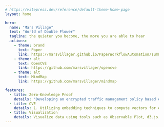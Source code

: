 ```yaml
---
# https://vitepress.dev/reference/default-theme-home-page
layout: home

hero:
  name: "Mars Village"
  text: "World of Double Flower"
  tagline: the quieter you become, the more you are able to hear
  actions:
    - theme: brand
      text: Paper
      link: https://marsvillager.github.io/PaperWorkflowAutomation/summary/visualize.html
    - theme: alt
      text: OpenCVE
      link: https://github.com/marsvillager/opencve
    - theme: alt
      text: MindMap
      link: https://github.com/marsvillager/mindmap

features:
  - title: Zero-Knowledge Proof
    details: "Developing an encrypted traffic management policy based on zero-knowledge proofs: The client sends a zero-knowledge proof to the middle box, proving that the traffic of the encrypted channel complies with the policy. The middle box verifies the proof sent by the client and decides whether to forward the encrypted traffic to the server based on the verification result."
  - title: CVE
    details: 1. Utilizing embedding techniques to compute vectors for each tactic/technique in the Mitre ATT&CK matrix. For each CVE entry, peforming vectorization and calculating cosine similarity with the vectors of each tactic/technique to identify the top similar tactics.<br> 2. Leveraging the analytical capabilities of Large Language Model (LLM) to conduct semantic and contextual analysis of host information and CVE configurations. This facilitates the identification of potential vulnerabilities and security risks through comprehensive analysis and correlation. 
  - title: Visualization
    details: Visualize data using tools such as Observable Plot, d3.js, and neo4j.
---
```


